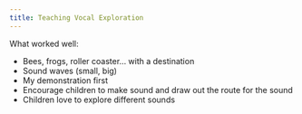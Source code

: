 ```yaml
---
title: Teaching Vocal Exploration
---
```

What worked well:

* Bees, frogs, roller coaster... with a destination
* Sound waves (small, big)
* My demonstration first
* Encourage children to make sound and draw out the route for the sound
* Children love to explore different sounds